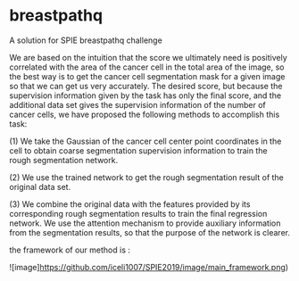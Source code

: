# breastpathq
A solution for SPIE breastpathq challenge

We are based on the intuition that the score we ultimately need is positively correlated with the area of the cancer cell in the total area of the image, so the best way is to get the cancer cell segmentation mask for a given image so that we can get us very accurately. The desired score, but because the supervision information given by the task has only the final score, and the additional data set gives the supervision information of the number of cancer cells, we have proposed the following methods to accomplish this task:

(1) We take the Gaussian of the cancer cell center point coordinates in the cell to obtain coarse segmentation supervision information to train the rough segmentation network.

(2) We use the trained network to get the rough segmentation result of the original data set.

(3) We combine the original data with the features provided by its corresponding rough segmentation results to train the final regression network. We use the attention mechanism to provide auxiliary information from the segmentation results, so that the purpose of the network is clearer.


the framework of our method is :

![image]https://github.com/iceli1007/SPIE2019/image/main_framework.png)
